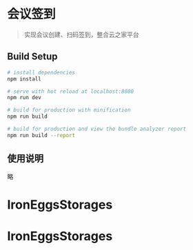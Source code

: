 # 会议签到

> 实现会议创建、扫码签到，整合云之家平台

## Build Setup

``` bash
# install dependencies
npm install

# serve with hot reload at localhost:8080
npm run dev

# build for production with minification
npm run build

# build for production and view the bundle analyzer report
npm run build --report
```

## 使用说明

略
# IronEggsStorages
# IronEggsStorages
